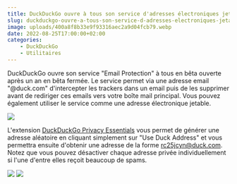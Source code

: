 ```yaml
---
title: DuckDuckGo ouvre à tous son service d'adresses électroniques jetables
slug: duckduckgo-ouvre-a-tous-son-service-d-adresses-electroniques-jetables
image: uploads/400a8f8b33e9f93316aec2a9d04fcb79.webp
date: 2022-08-25T17:00:00+02:00
categories:
    - DuckDuckGo
    - Utilitaires
---
```


DuckDuckGo ouvre son service "Email Protection" à tous en bêta ouverte après un an en bêta fermée. Le service permet via une adresse email "@duck.com" d'intercepter les trackers dans un email puis de les supprimer avant de rediriger ces emails vers votre boîte mail principal. Vous pouvez également utiliser le service comme une adresse électronique jetable.

![](uploads/ec9bea0025bfcae0d31f7f2ea06f4c1f.webp)

L'extension [DuckDuckGo Privacy Essentials](https://addons.mozilla.org/fr/firefox/addon/duckduckgo-for-firefox/) vous permet de générer une adresse aléatoire en cliquant simplement sur "Use Duck Address" et vous permettra ensuite d'obtenir une adresse de la forme rc25jcyn@duck.com. Notez que vous pouvez désactiver chaque adresse privée individuellement si l'une d'entre elles reçoit beaucoup de spams.

![](uploads/f0b01bc2d23e08d14f2922918520924f.webp) ![](uploads/802c5193fe9dc60f0a345026ab8c1e6b.webp)
